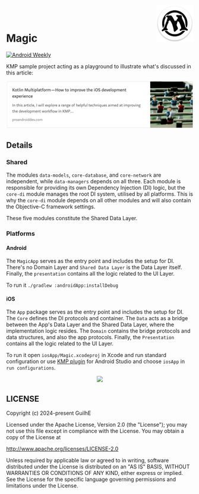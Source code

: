 <img src="/media/icon.png" width="100" align="right"></br></br>

# Magic

[![Android Weekly](https://androidweekly.net/issues/issue-647/badge)](https://androidweekly.net/issues/issue-647)

KMP sample project acting as a playground to illustrate what's discussed in this article:
<p>
 <a href="https://guidelgado.medium.com/fa8cb2c1aa92"><img src="/media/banner.png" width="692"></a></br>
</p>

## Details

### Shared

The modules `data-models`, `core-database`, and `core-network` are independent, while `data-managers` depends on all three.
Each module is responsible for providing its own Dependency Injection (DI) logic, but the `core-di` module manages the root DI system, utilised by all platforms.
This is why the `core-di` module depends on all other modules and will also contain the Objective-C framework settings.  

These five modules constitute the Shared Data Layer.

### Platforms

#### Android

The `MagicApp` serves as the entry point and includes the setup for DI. There's no Domain Layer and `Shared Data Layer` is the Data Layer itself. Finally, the `presentation` contains all the logic related to the UI Layer.

To run it `./gradlew :androidApp:installDebug`

#### iOS

The `App` package serves as the entry point and includes the setup for DI. 
The `Core` defines the DI protocols and container. The `Data` acts as a bridge between the App's Data Layer and the Shared Data Layer, where the implementation logic resides. 
The `Domain` contains the bridge protocols and data structures, and also the app protocols. Finally, the `Presentation` contains all the logic related to the UI Layer.

To run it open `iosApp/Magic.xcodeproj` in Xcode and run standard configuration or use [KMP plugin](https://plugins.jetbrains.com/plugin/14936-kotlin-multiplatform) for Android Studio and choose `iosApp` in `run configurations`.

<p align="center">
 <img src="/media/deck-combine.gif">   
</p>

## LICENSE

Copyright (c) 2024-present GuilhE

Licensed under the Apache License, Version 2.0 (the "License"); you may not use this file except in compliance with the License. You may obtain a copy
of the License at

<http://www.apache.org/licenses/LICENSE-2.0>

Unless required by applicable law or agreed to in writing, software distributed under the License is distributed on an "AS IS" BASIS, WITHOUT
WARRANTIES OR CONDITIONS OF ANY KIND, either express or implied. See the License for the specific language governing permissions and limitations under
the License.
